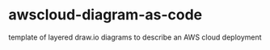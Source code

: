 # awscloud-diagram-as-code
template of layered draw.io diagrams to describe an AWS cloud deployment
